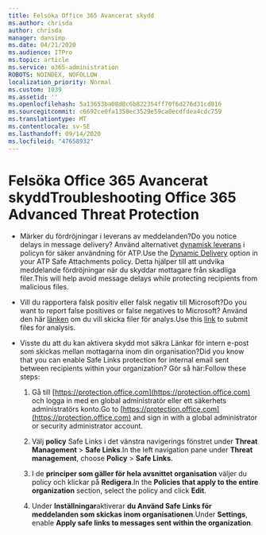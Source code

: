 ```yaml
---
title: Felsöka Office 365 Avancerat skydd
ms.author: chrisda
author: chrisda
manager: dansimp
ms.date: 04/21/2020
ms.audience: ITPro
ms.topic: article
ms.service: o365-administration
ROBOTS: NOINDEX, NOFOLLOW
localization_priority: Normal
ms.custom: 1039
ms.assetid: ''
ms.openlocfilehash: 5a13653ba08d8c6b822354ff70f6d276d31cd816
ms.sourcegitcommit: c6692ce0fa1358ec3529e59ca0ecdfdea4cdc759
ms.translationtype: MT
ms.contentlocale: sv-SE
ms.lasthandoff: 09/14/2020
ms.locfileid: "47658932"
---
```

# <a name="troubleshooting-office-365-advanced-threat-protection"></a><span data-ttu-id="17b8b-102">Felsöka Office 365 Avancerat skydd</span><span class="sxs-lookup"><span data-stu-id="17b8b-102">Troubleshooting Office 365 Advanced Threat Protection</span></span>

- <span data-ttu-id="17b8b-103">Märker du fördröjningar i leverans av meddelanden?</span><span class="sxs-lookup"><span data-stu-id="17b8b-103">Do you notice delays in message delivery?</span></span> <span data-ttu-id="17b8b-104">Använd alternativet [dynamisk leverans](https://docs.microsoft.com/microsoft-365/security/office-365-security/dynamic-delivery-and-previewing) i policyn för säker användning för ATP.</span><span class="sxs-lookup"><span data-stu-id="17b8b-104">Use the [Dynamic Delivery](https://docs.microsoft.com/microsoft-365/security/office-365-security/dynamic-delivery-and-previewing) option in your ATP Safe Attachments policy.</span></span> <span data-ttu-id="17b8b-105">Detta hjälper till att undvika meddelande fördröjningar när du skyddar mottagare från skadliga filer.</span><span class="sxs-lookup"><span data-stu-id="17b8b-105">This will help avoid message delays while protecting recipients from malicious files.</span></span>

- <span data-ttu-id="17b8b-106">Vill du rapportera falsk positiv eller falsk negativ till Microsoft?</span><span class="sxs-lookup"><span data-stu-id="17b8b-106">Do you want to report false positives or false negatives to Microsoft?</span></span> <span data-ttu-id="17b8b-107">Använd den här [länken](https://www.microsoft.com/wdsi/filesubmission/) om du vill skicka filer för analys.</span><span class="sxs-lookup"><span data-stu-id="17b8b-107">Use this [link](https://www.microsoft.com/wdsi/filesubmission/) to submit files for analysis.</span></span>

- <span data-ttu-id="17b8b-108">Visste du att du kan aktivera skydd mot säkra Länkar för intern e-post som skickas mellan mottagarna inom din organisation?</span><span class="sxs-lookup"><span data-stu-id="17b8b-108">Did you know that you can enable Safe Links protection for internal email sent between recipients within your organization?</span></span> <span data-ttu-id="17b8b-109">Gör så här:</span><span class="sxs-lookup"><span data-stu-id="17b8b-109">Follow these steps:</span></span>

  1. <span data-ttu-id="17b8b-110">Gå till [https://protection.office.com](https://protection.office.com) och logga in med en global administratör eller ett säkerhets administratörs konto.</span><span class="sxs-lookup"><span data-stu-id="17b8b-110">Go to [https://protection.office.com](https://protection.office.com) and sign in with a global administrator or security administrator account.</span></span>

  2. <span data-ttu-id="17b8b-111">Välj **policy** Safe Links i det vänstra navigerings fönstret under **Threat Management** \> **Safe Links**.</span><span class="sxs-lookup"><span data-stu-id="17b8b-111">In the left navigation pane under **Threat management**, choose **Policy** \> **Safe Links**.</span></span>

  3. <span data-ttu-id="17b8b-112">I de **principer som gäller för hela avsnittet organisation** väljer du policy och klickar på **Redigera**.</span><span class="sxs-lookup"><span data-stu-id="17b8b-112">In the **Policies that apply to the entire organization** section, select the policy and click **Edit**.</span></span>

  4. <span data-ttu-id="17b8b-113">Under **Inställningar**aktiverar **du Använd Safe Links för meddelanden som skickas inom organisationen**.</span><span class="sxs-lookup"><span data-stu-id="17b8b-113">Under **Settings**, enable **Apply safe links to messages sent within the organization**.</span></span>
